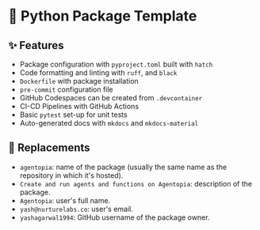 # 🎈 Python Package Template

## ✨ Features

* Package configuration with `pyproject.toml` built with `hatch`
* Code formatting and linting with `ruff`, and `black`
* `Dockerfile` with package installation
* `pre-commit` configuration file
* GitHub Codespaces can be created from `.devcontainer`
* CI-CD Pipelines with GitHub Actions
* Basic `pytest` set-up for unit tests
* Auto-generated docs with `mkdocs` and `mkdocs-material`

## 🚚 Replacements

* `agentopia`: name of the package (usually the same name as the repository in which it's hosted).
* `Create and run agents and functions on Agentopia`: description of the package.
* `Agentopia`: user's full name.
* `yash@nurturelabs.co`: user's email.
* `yashagarwal1994`: GitHub username of the package owner.
